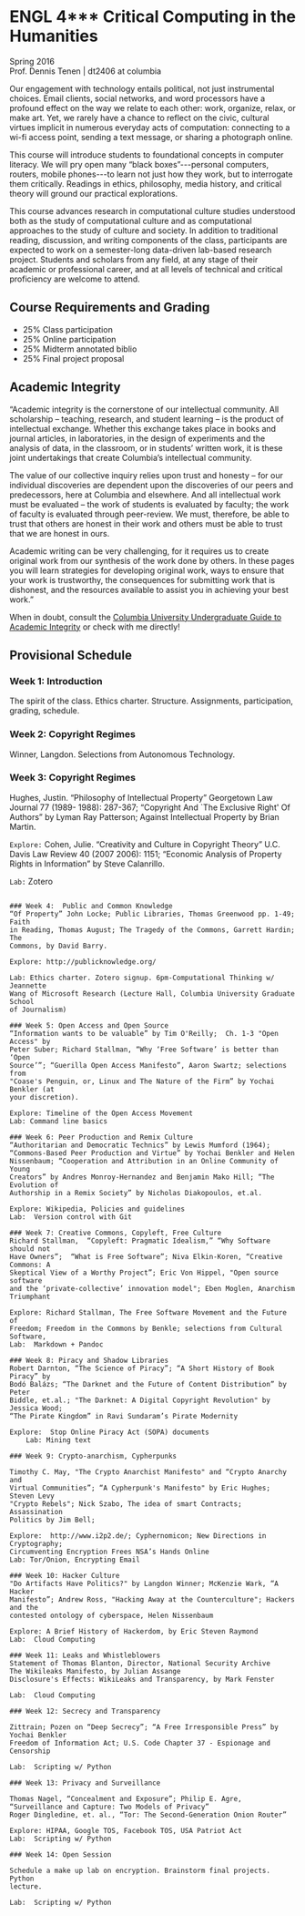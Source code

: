 # ENGL 4\*\*\* Critical Computing in the Humanities

Spring 2016  
Prof. Dennis Tenen | dt2406 at columbia  


Our engagement with technology entails political, not just instrumental
choices. Email clients, social networks, and word processors have a profound
effect on the way we relate to each other: work, organize, relax, or make art.
Yet, we rarely have a chance to reflect on the civic, cultural virtues
implicit in numerous everyday acts of computation: connecting to a wi-fi
access point, sending a text message, or sharing a photograph online.

This course will introduce students to foundational concepts in computer
literacy. We will pry open many “black boxes”---personal computers, routers,
mobile phones---to learn not just how they work, but to interrogate them
critically. Readings in ethics, philosophy, media history, and critical theory
will ground our practical explorations.

This course advances research in computational culture studies understood both
as the study of computational culture and as computational approaches to the
study of culture and society. In addition to traditional reading, discussion,
and writing components of the class, participants are expected to work on a
semester-long data-driven lab-based research project. Students and scholars
from any field, at any stage of their academic or professional career, and at
all levels of technical and critical proficiency are welcome to attend.


## Course Requirements and Grading

- 25%     Class participation
- 25%     Online participation
- 25%     Midterm annotated biblio
- 25%     Final project proposal


## Academic Integrity

“Academic integrity is the cornerstone of our intellectual community. All
scholarship – teaching, research, and student learning – is the product of
intellectual exchange. Whether this exchange takes place in books and journal
articles, in laboratories, in the design of experiments and the analysis of
data, in the classroom, or in students’ written work, it is these joint
undertakings that create Columbia’s intellectual community.

The value of our collective inquiry relies upon trust and honesty – for our
individual discoveries are dependent upon the discoveries of our peers and
predecessors, here at Columbia and elsewhere. And all intellectual work must
be evaluated – the work of students is evaluated by faculty; the work of
faculty is evaluated through peer-review. We must, therefore, be able to trust
that others are honest in their work and others must be able to trust that we
are honest in ours.

Academic writing can be very challenging, for it requires us to create
original work from our synthesis of the work done by others. In these pages
you will learn strategies for developing original work, ways to ensure that
your work is trustworthy, the consequences for submitting work that is
dishonest, and the resources available to assist you in achieving your best
work.”

When in doubt, consult the [Columbia University Undergraduate Guide to
Academic
Integrity](http://www.college.columbia.edu/academics/academicintegrity) or
check with me directly!

## Provisional Schedule

### Week 1: Introduction

The spirit of the class. Ethics charter. Structure. Assignments,
participation, grading, schedule.

### Week 2: Copyright Regimes

Winner, Langdon. Selections from Autonomous Technology.

### Week 3: Copyright Regimes

Hughes, Justin. “Philosophy of Intellectual Property” Georgetown Law Journal
77 (1989- 1988): 287-367; “Copyright And `The Exclusive Right' Of Authors” by
Lyman Ray Patterson; Against Intellectual Property by Brian Martin.

`Explore:` Cohen, Julie. “Creativity and Culture in Copyright Theory” U.C.
Davis Law Review 40 (2007 2006): 1151; “Economic Analysis of Property Rights
in Information” by Steve Calanrillo.

`Lab:` Zotero
```

### Week 4:  Public and Common Knowledge
“Of Property” John Locke; Public Libraries, Thomas Greenwood pp. 1-49; Faith
in Reading, Thomas August; The Tragedy of the Commons, Garrett Hardin; The
Commons, by David Barry.

Explore: http://publicknowledge.org/

Lab: Ethics charter. Zotero signup. 6pm-Computational Thinking w/ Jeannette
Wang of Microsoft Research (Lecture Hall, Columbia University Graduate School
of Journalism)

### Week 5: Open Access and Open Source
“Information wants to be valuable” by Tim O'Reilly;  Ch. 1-3 "Open Access" by
Peter Suber; Richard Stallman, “Why ‘Free Software’ is better than ‘Open
Source’”; “Guerilla Open Access Manifesto”, Aaron Swartz; selections from
"Coase's Penguin, or, Linux and The Nature of the Firm” by Yochai Benkler (at
your discretion).

Explore: Timeline of the Open Access Movement
Lab: Command line basics

### Week 6: Peer Production and Remix Culture
“Authoritarian and Democratic Technics” by Lewis Mumford (1964);
“Commons-Based Peer Production and Virtue” by Yochai Benkler and Helen
Nissenbaum; “Cooperation and Attribution in an Online Community of Young
Creators” by Andres Monroy-Hernandez and Benjamin Mako Hill; “The Evolution of
Authorship in a Remix Society” by Nicholas Diakopoulos, et.al.

Explore: Wikipedia, Policies and guidelines
Lab:  Version control with Git

### Week 7: Creative Commons, Copyleft, Free Culture
Richard Stallman,  “Copyleft: Pragmatic Idealism,” “Why Software should not
Have Owners”;  “What is Free Software”; Niva Elkin-Koren, “Creative Commons: A
Skeptical View of a Worthy Project”; Eric Von Hippel, "Open source software
and the ‘private-collective’ innovation model"; Eben Moglen, Anarchism
Triumphant

Explore: Richard Stallman, The Free Software Movement and the Future of
Freedom; Freedom in the Commons by Benkle; selections from Cultural Software, 
Lab:  Markdown + Pandoc

### Week 8: Piracy and Shadow Libraries
Robert Darnton, “The Science of Piracy”; “A Short History of Book Piracy” by
Bodó Balázs; “The Darknet and the Future of Content Distribution” by Peter
Biddle, et.al.; "The Darknet: A Digital Copyright Revolution" by Jessica Wood;
“The Pirate Kingdom” in Ravi Sundaram’s Pirate Modernity

Explore:  Stop Online Piracy Act (SOPA) documents
    Lab: Mining text

### Week 9: Crypto-anarchism, Cypherpunks

Timothy C. May, "The Crypto Anarchist Manifesto" and “Crypto Anarchy and
Virtual Communities”; “A Cypherpunk's Manifesto" by Eric Hughes; Steven Levy
"Crypto Rebels"; Nick Szabo, The idea of smart Contracts; Assassination
Politics by Jim Bell;

Explore:  http://www.i2p2.de/; Cyphernomicon; New Directions in Cryptography;
Circumventing Encryption Frees NSA’s Hands Online
Lab: Tor/Onion, Encrypting Email

### Week 10: Hacker Culture
"Do Artifacts Have Politics?" by Langdon Winner; McKenzie Wark, “A Hacker
Manifesto”; Andrew Ross, "Hacking Away at the Counterculture"; Hackers and the
contested ontology of cyberspace, Helen Nissenbaum

Explore: A Brief History of Hackerdom, by Eric Steven Raymond
Lab:  Cloud Computing

### Week 11: Leaks and Whistleblowers 
Statement of Thomas Blanton, Director, National Security Archive
The Wikileaks Manifesto, by Julian Assange
Disclosure's Effects: WikiLeaks and Transparency, by Mark Fenster

Lab:  Cloud Computing 

### Week 12: Secrecy and Transparency

Zittrain; Pozen on “Deep Secrecy”; “A Free Irresponsible Press” by Yochai Benkler
Freedom of Information Act; U.S. Code Chapter 37 - Espionage and Censorship

Lab:  Scripting w/ Python

### Week 13: Privacy and Surveillance

Thomas Nagel, “Concealment and Exposure”; Philip E. Agre, “Surveillance and Capture: Two Models of Privacy”
Roger Dingledine, et. al., “Tor: The Second-Generation Onion Router”

Explore: HIPAA, Google TOS, Facebook TOS, USA Patriot Act
Lab:  Scripting w/ Python

### Week 14: Open Session

Schedule a make up lab on encryption. Brainstorm final projects. Python
lecture.

Lab:  Scripting w/ Python



